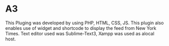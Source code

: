 # A3
This Pluging was developed by using PHP, HTML, CSS, JS.
This plugin also enables use of widget and shortcode to display the feed from New York Times.
Text editor used was Sublime-Text3, Xampp was used as alocal host.
